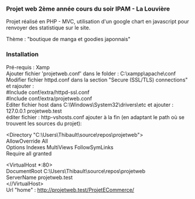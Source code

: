 ### Projet web 2ème année cours du soir IPAM - La Louvière 

Projet réalisé en PHP - MVC, utilisation d'un google chart en javascript pour renvoyer des statistique sur le site.

Thème : "boutique de manga et goodies japonnais"




### Installation 

Pré-requis : Xamp
<br>
Ajouter fichier 'projetweb.conf' dans le folder : C:\xampp\apache\conf
<br>
Modifier fichier httpd.conf dans la section "Secure (SSL/TLS) connections" et rajouter : 
<br>
  #Include conf/extra/httpd-ssl.conf
<br>
  #Include conf/extra/projetweb.conf
<br>
Editer fichier host dans C:\Windows\System32\drivers\etc et ajouter : 127.0.0.1 projetweb.test
<br>
éditer fichier : http-vshosts.conf
ajouter à la fin (en adaptant le path où se trouvent les sources du projet): 

<Directory "C:\Users\Thibault\source\repos\projetweb"><br>
    AllowOverride All<br>
    Options Indexes MultiViews FollowSymLinks<br>
    Require all granted<br>
</Directory>

<VirtualHost *:80><br>
    DocumentRoot C:\Users\Thibault\source\repos\projetweb<br>
    ServerName projetweb.test<br>
<//VirtualHost>
<br>
Url "home" : http://projetweb.test/ProjetECommerce/
